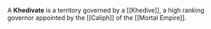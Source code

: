 A **Khedivate** is a territory governed by a [[Khedive]], a high ranking governor appointed by the [[Caliph]] of the [[Mortal Empire]].